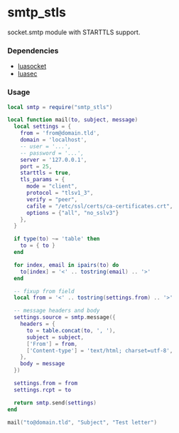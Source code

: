 # smtp_stls

socket.smtp module with STARTTLS support.

### Dependencies

- [luasocket](https://github.com/lunarmodules/luasocket)
- [luasec](https://github.com/brunoos/luasec)

### Usage

```lua
local smtp = require("smtp_stls")

local function mail(to, subject, message)
  local settings = {
    from = 'from@domain.tld',
    domain = 'localhost',
    -- user = '...',
    -- password = '...',
    server = '127.0.0.1',
    port = 25,
    starttls = true,
    tls_params = {
      mode = "client",
      protocol = "tlsv1_3",
      verify = "peer",
      cafile = "/etc/ssl/certs/ca-certificates.crt",
      options = {"all", "no_sslv3"}
    },
  }

  if type(to) ~= 'table' then
    to = { to }
  end

  for index, email in ipairs(to) do
    to[index] = '<' .. tostring(email) .. '>'
  end

  -- fixup from field
  local from = '<' .. tostring(settings.from) .. '>'

  -- message headers and body
  settings.source = smtp.message({
    headers = {
      to = table.concat(to, ', '),
      subject = subject,
      ['From'] = from,
      ['Content-type'] = 'text/html; charset=utf-8',
    },
    body = message
  })

  settings.from = from
  settings.rcpt = to

  return smtp.send(settings)
end

mail("to@domain.tld", "Subject", "Test letter")
```
